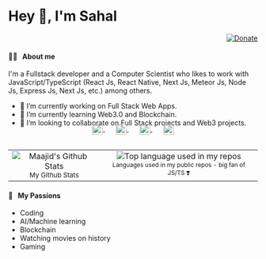 # Hey 👋, I'm Sahal

<div align="right">
  <a href="https://www.buymeacoffee.com/sahalimran">
    <img src="https://img.shields.io/badge/$-support-ff69b4.svg?style=flat" alt="Donate" />
  </a>
</div>

#### 🧑‍💻 &nbsp;&nbsp;About me

I'm a Fullstack developer and a Computer Scientist who likes to work with JavaScript/TypeScript (React Js, React Native, Next Js, Meteor Js, Node Js, Express Js, Next Js, etc.) among others.

- 🔭 I’m currently working on Full Stack Web Apps.
- 🌱 I’m currently learning Web3.0 and Blockchain.
- 👯 I’m looking to collaborate on Full Stack projects and Web3 projects.

<p align="center" style="margin: -20px 0 30px">
   <a href="https://twitter.com/sahalimran" target="_blank" style='margin-right:10px'>
    <img align="center" src="https://cdn.jsdelivr.net/npm/simple-icons@3.0.1/icons/twitter.svg" alt="twitter" height="22px" width="22px" />
  </a>
  &nbsp;&nbsp;
  <a href="https://www.instagram.com/sahal_imran786/" target="_blank" style='margin-right:10px'>
    <img align="center" src="https://cdn.jsdelivr.net/npm/simple-icons@3.0.1/icons/instagram.svg" alt="stackoverflow" height="22px" width="22px" />
  </a>
  &nbsp;&nbsp;
  <a href="https://www.linkedin.com/in/sahal-imran-511b24203/" target="_blank" style='margin-right:10px'>
    <img align="center" src="https://cdn.jsdelivr.net/npm/simple-icons@3.0.1/icons/linkedin.svg" alt="linkedin" height="22px" width="22px" />
  </a>
  &nbsp;&nbsp;
  <a href="mailto:sahalimran7866@gmail.com" target="_blank">
    <img align="center" src="https://cdn.jsdelivr.net/npm/simple-icons@3.0.1/icons/gmail.svg" alt="email" height="22px" width="22px" />
  </a>
</p>

  <table align="center" border="0">
      <tr>
        <td>
          <div align="center">
                 <img width="" src="https://github-readme-stats.vercel.app/api?username=sahal-imran&show_icons=true&theme=radical" alt="Maajid's Github Stats" />
              <br />
              <small align="center">My Github Stats</small>
            </div>
        </td>
        <td>
        <div align="center">
            <img width="" src="https://github-readme-stats.vercel.app/api/top-langs/?username=sahal-imran&exclude_repo=TaskManagement,laracast-redis,laravel-forum,screenshots-codepen,educative.io_courses,laracast6-code,Amazon-SDE-Preparation&layout=compact&hide=html&hide_title=1&card_width=300&hide_border=true" alt="Top language used in my repos" />
            <br />
            <small style="font-size:12px;" align="center">Languages used in my public repos - big fan of JS/TS ❣️</small>
          </div>
        </td>
      </tr>
  </table>

#### 🧡 &nbsp;&nbsp;My Passions

- Coding
- AI/Machine learning
- Blockchain
- Watching movies on history
- Gaming
